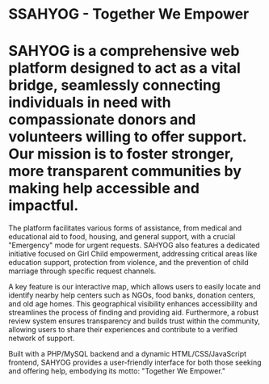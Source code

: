 # SSAHYOG - Together We Empower
# SAHYOG is a comprehensive web platform designed to act as a vital bridge, seamlessly connecting individuals in need with compassionate donors and volunteers willing to offer support. Our mission is to foster stronger, more transparent communities by making help accessible and impactful.

The platform facilitates various forms of assistance, from medical and educational aid to food, housing, and general support, with a crucial "Emergency" mode for urgent requests. SAHYOG also features a dedicated initiative focused on Girl Child empowerment, addressing critical areas like education support, protection from violence, and the prevention of child marriage through specific request channels.

A key feature is our interactive map, which allows users to easily locate and identify nearby help centers such as NGOs, food banks, donation centers, and old age homes. This geographical visibility enhances accessibility and streamlines the process of finding and providing aid. Furthermore, a robust review system ensures transparency and builds trust within the community, allowing users to share their experiences and contribute to a verified network of support.

Built with a PHP/MySQL backend and a dynamic HTML/CSS/JavaScript frontend, SAHYOG provides a user-friendly interface for both those seeking and offering help, embodying its motto: "Together We Empower."
